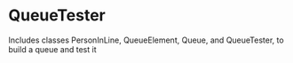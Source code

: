 # QueueTester
Includes classes PersonInLine, QueueElement, Queue, and QueueTester, to build a queue and test it
